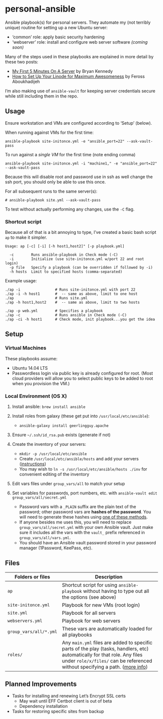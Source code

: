 # personal-ansible

Ansible playbook(s) for personal servers. They automate my (not terribly unique) routine for setting up a new Ubuntu server:

* ‘common’ role: apply basic security hardening
* ‘webserver’ role: install and configure web server software *(coming soon)*

Many of the steps used in these playbooks are explained in more detail by these two posts:

 * [My First 5 Minutes On A Server](https://plusbryan.com/my-first-5-minutes-on-a-server-or-essential-security-for-linux-servers) by Bryan Kennedy
 * [How to Set Up Your Linode for Maximum Awesomeness](http://feross.org/how-to-setup-your-linode/) by Feross Aboukhadijeh

I’m also making use of `ansible-vault` for keeping server credentials secure while still including them in the repo.

## Usage

Ensure workstation and VMs are configured according to ‘Setup’ (below).

When running against VMs for the first time:

    ansible-playbook site-initonce.yml -e "ansible_port=22" --ask-vault-pass

To run against a *single VM* for the first time (note ending comma)

    ansible-playbook site-initonce.yml -i "machine1," -e "ansible_port=22" --ask-vault-pass

Because this will disable root and password use in ssh as well change the ssh port, you should only be able to use this once.

For all subsequent runs to the same server(s):

    # ansible-playbook site.yml --ask-vault-pass

To test without actually performing any changes, use the `-C` flag.

### Shortcut script

Because all of that is a bit annoying to type, I’ve created a basic bash script `ap` to make it simpler.

    Usage: ap [-c] [-i] [-h host1,host2]" [-p playbook.yml]

      -c        Runs ansible-playbook in Check mode (-C)
      -i        Initialize (use site-initonce.yml w/port 22 and root login)
      -p file   Specify a playbook (can be overridden if followed by -i)
      -h hosts  Limit to specified hosts (comma-separated)

Example usage:

    ./ap -i                # Runs site-initonce.yml with port 22
    ./ap -i -h host1       #  -- same as above, limit to one host
    ./ap                   # Runs site.yml
    ./ap -h host1,host2    #  -- same as above, limit to two hosts

    ./ap -p web.yml        # Specifies a playbook
    ./ap -c                # Runs ansible in Check mode (-C)
    ./ap -ci -h host1      # Check mode, init playbook...you get the idea

## Setup

### Virtual Machines

These playbooks assume:

* Ubuntu 14.04 LTS
* Passwordless login via public key is already configured for root. (Most cloud providers will allow you to select public keys to be added to root when you provision the VM.)

### Local Environment (OS X)

1. Install ansible: `brew install ansible`

2. Install roles from galaxy (these get put into `/usr/local/etc/ansible`):
    * `ansible-galaxy install geerlingguy.apache`

3. Ensure `~/.ssh/id_rsa.pub` exists (generate if not)

3. Create the inventory of your servers:
    * `mkdir -p /usr/local/etc/ansible`
    * Create `/usr/local/etc/ansible/hosts` and add your servers ([instructions](http://docs.ansible.com/ansible/intro_inventory.html))
    * You may wish to `ln -s /usr/local/etc/ansible/hosts ./inv` for convenient editing of the inventory

4. Edit vars files under `group_vars/all` to match your setup

5. Set variables for passwords, port numbers, etc. with `ansible-vault edit group_vars/all/secret.yml`
    * Password vars with a `_PLAIN` suffix are the plain text of the password; other password vars are **hashes of the password**. You will need to generate these hashes using [one of these methods](http://docs.ansible.com/ansible/faq.html#how-do-i-generate-crypted-passwords-for-the-user-module).
    * If anyone besides me uses this, you will need to replace `group_vars/all/secret.yml` with your own Ansible vault. Just make sure it includes all the vars with the `vault_` prefix referenced in `group_vars/all/vars.yml`.
    * You should have an Ansible vault password stored in your password manager (1Password, KeePass, etc).

## Files

Folders or files      |Description
----------------------|------------
`ap`                  |Shortcut script for using `ansible-playbook` without having to type out all the options (see above)
`site-initonce.yml`   |Playbook for new VMs (root login)
`site.yml`            |Playbook for all servers
`webservers.yml`      |Playbook for web servers
`group_vars/all/*.yml`|These vars are automatically loaded for all playbooks
`roles/`              |Any `main.yml` files are added to specific parts of the play (tasks, handlers, etc)  automatically for that role. Any files under `role/x/files/` can be referenced without specifying a path. ([more info](http://docs.ansible.com/ansible/playbooks_roles.html#roles))

## Planned Improvements

* Tasks for installing and renewing Let’s Encrypt SSL certs
   * May wait until EFF Certbot client is out of beta
   * Dependency installation
* Tasks for restoring specific sites from backup
